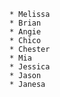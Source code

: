   
    * Melissa
    * Brian
    * Angie
    * Chico
    * Chester
    * Mia
    * Jessica
    * Jason
    * Janesa